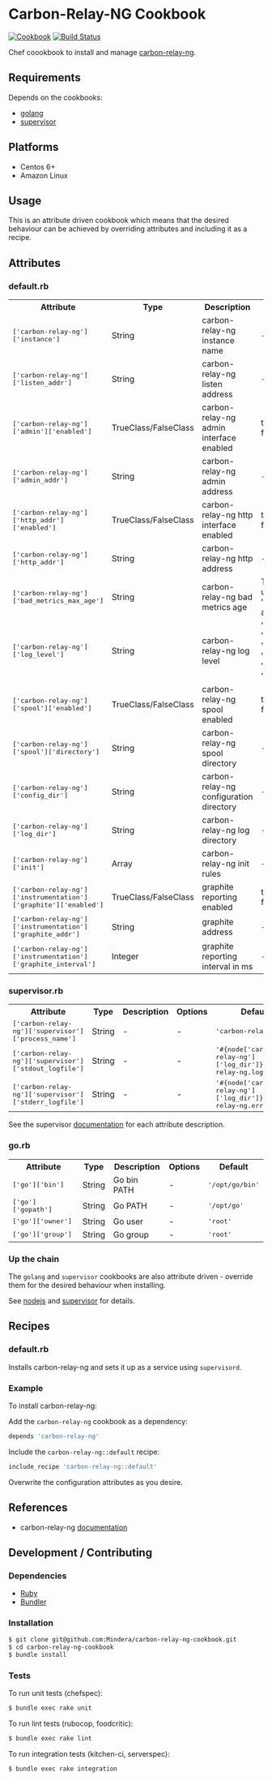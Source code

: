 # Carbon-Relay-NG Cookbook

[![Cookbook](https://img.shields.io/cookbook/v/carbon-relay-ng.svg)](https://supermarket.chef.io/cookbooks/carbon-relay-ng)
[![Build Status](https://travis-ci.org/Mindera/carbon-relay-ng-cookbook.svg?branch=master)](https://travis-ci.org/Mindera/carbon-relay-ng-cookbook)

Chef coookbook to install and manage [carbon-relay-ng](https://github.com/graphite-ng/carbon-relay-ng).

## Requirements

Depends on the cookbooks:

 * [golang](https://github.com/NOX73/chef-golang)
 * [supervisor](https://github.com/poise/supervisor)

## Platforms

 * Centos 6+
 * Amazon Linux

## Usage

This is an attribute driven cookbook which means that the desired behaviour can be achieved by overriding attributes and including it as a recipe.

## Attributes

### default.rb

<table>
    <tr>
        <th>Attribute</th>
        <th>Type</th>
        <th>Description</th>
        <th>Options</th>
        <th>Default</th>
    </tr>
    <tr>
        <td><tt>['carbon-relay-ng']['instance']</tt></td>
        <td>String</td>
        <td>carbon-relay-ng instance name</td>
        <td>-</td>
        <td><tt>'default'</tt></td>
    </tr>
    <tr>
        <td><tt>['carbon-relay-ng']['listen_addr']</tt></td>
        <td>String</td>
        <td>carbon-relay-ng listen address</td>
        <td>-</td>
        <td><tt>'0.0.0.0:2003'</tt></td>
    </tr>
    <tr>
        <td><tt>['carbon-relay-ng']['admin']['enabled']</tt></td>
        <td>TrueClass/FalseClass</td>
        <td>carbon-relay-ng admin interface enabled</td>
        <td>true, false</td>
        <td><tt>true</tt></td>
    </tr>
    <tr>
        <td><tt>['carbon-relay-ng']['admin_addr']</tt></td>
        <td>String</td>
        <td>carbon-relay-ng admin address</td>
        <td>-</td>
        <td><tt>'0.0.0.0:2004'</tt></td>
    </tr>
    <tr>
        <td><tt>['carbon-relay-ng']['http_addr']['enabled']</tt></td>
        <td>TrueClass/FalseClass</td>
        <td>carbon-relay-ng http interface enabled</td>
        <td>true, false</td>
        <td><tt>true</tt></td>
    </tr>
    <tr>
        <td><tt>['carbon-relay-ng']['http_addr']</tt></td>
        <td>String</td>
        <td>carbon-relay-ng http address</td>
        <td>-</td>
        <td><tt>'0.0.0.0:8081'</tt></td>
    </tr>
    <tr>
        <td><tt>['carbon-relay-ng']['bad_metrics_max_age']</tt></td>
        <td>String</td>
        <td>carbon-relay-ng bad metrics age</td>
        <td>Time units 's', 'm', 'h' available</td>
        <td><tt>'24h'</tt></td>
    </tr>
    <tr>
        <td><tt>['carbon-relay-ng']['log_level']</tt></td>
        <td>String</td>
        <td>carbon-relay-ng log level</td>
        <td>'critical', 'error', 'warning', 'notice', 'info', 'debug'</td>
        <td><tt>'warning'</tt></td>
    </tr>
    <tr>
        <td><tt>['carbon-relay-ng']['spool']['enabled']</tt></td>
        <td>TrueClass/FalseClass</td>
        <td>carbon-relay-ng spool enabled</td>
        <td>true, false</td>
        <td><tt>true</tt></td>
    </tr>
    <tr>
        <td><tt>['carbon-relay-ng']['spool']['directory']</tt></td>
        <td>String</td>
        <td>carbon-relay-ng spool directory</td>
        <td>-</td>
        <td><tt>'/var/spool/carbon-relay-ng'</tt></td>
    </tr>
    <tr>
        <td><tt>['carbon-relay-ng']['config_dir']</tt></td>
        <td>String</td>
        <td>carbon-relay-ng configuration directory</td>
        <td>-</td>
        <td><tt>'/etc/carbon-relay-ng'</tt></td>
    </tr>
    <tr>
        <td><tt>['carbon-relay-ng']['log_dir']</tt></td>
        <td>String</td>
        <td>carbon-relay-ng log directory</td>
        <td>-</td>
        <td><tt>'/var/log/carbon'</tt></td>
    </tr>
    <tr>
        <td><tt>['carbon-relay-ng']['init']</tt></td>
        <td>Array</td>
        <td>carbon-relay-ng init rules</td>
        <td>-</td>
        <td><tt>['addBlack prefix collectd.localhost']</tt></td>
    </tr>
    <tr>
        <td><tt>['carbon-relay-ng']['instrumentation']['graphite']['enabled']</tt></td>
        <td>TrueClass/FalseClass</td>
        <td>graphite reporting enabled</td>
        <td>true, false</td>
        <td><tt>false</tt></td>
    </tr>
    <tr>
        <td><tt>['carbon-relay-ng']['instrumentation']['graphite_addr']</tt></td>
        <td>String</td>
        <td>graphite address</td>
        <td>-</td>
        <td><tt>nil</tt></td>
    </tr>
    <tr>
        <td><tt>['carbon-relay-ng']['instrumentation']['graphite_interval']</tt></td>
        <td>Integer</td>
        <td>graphite reporting interval in ms</td>
        <td>-</td>
        <td><tt>1000</tt></td>
    </tr>
</table>

### supervisor.rb

<table>
   <tr>
       <th>Attribute</th>
       <th>Type</th>
       <th>Description</th>
       <th>Options</th>
       <th>Default</th>
   </tr>
   <tr>
       <td><tt>['carbon-relay-ng']['supervisor']['process_name']</tt></td>
       <td>String</td>
       <td>-</td>
       <td>-</td>
       <td><tt>'carbon-relay-ng'</tt></td>
   </tr>
   <tr>
       <td><tt>['carbon-relay-ng']['supervisor']['stdout_logfile']</tt></td>
       <td>String</td>
       <td>-</td>
       <td>-</td>
       <td><tt>'#{node['carbon-relay-ng']['log_dir']}/carbon-relay-ng.log'</tt></td>
   </tr>
   <tr>
       <td><tt>['carbon-relay-ng']['supervisor']['stderr_logfile']</tt></td>
       <td>String</td>
       <td>-</td>
       <td>-</td>
       <td><tt>'#{node['carbon-relay-ng']['log_dir']}/carbon-relay-ng.error.log'</tt></td>
   </tr>
</table>

See the supervisor [documentation](http://supervisord.org/configuration.html#program-x-section-values) for each attribute description.

### go.rb

<table>
   <tr>
       <th>Attribute</th>
       <th>Type</th>
       <th>Description</th>
       <th>Options</th>
       <th>Default</th>
   </tr>
   <tr>
       <td><tt>['go']['bin']</tt></td>
       <td>String</td>
       <td>Go bin PATH</td>
       <td>-</td>
       <td><tt>'/opt/go/bin'</tt></td>
   </tr>
   <tr>
       <td><tt>['go']['gopath']</tt></td>
       <td>String</td>
       <td>Go PATH</td>
       <td>-</td>
       <td><tt>'/opt/go'</tt></td>
   </tr>
   <tr>
       <td><tt>['go']['owner']</tt></td>
       <td>String</td>
       <td>Go user</td>
       <td>-</td>
       <td><tt>'root'</tt></td>
   </tr>
   <tr>
       <td><tt>['go']['group']</tt></td>
       <td>String</td>
       <td>Go group</td>
       <td>-</td>
       <td><tt>'root'</tt></td>
   </tr>
</table>

### Up the chain

The `golang` and `supervisor` cookbooks are also attribute driven - override them for the desired behaviour when installing.

See [nodejs](https://github.com/redguide/nodejs/) and [supervisor](https://github.com/poise/supervisor) for details.

## Recipes

### default.rb

Installs carbon-relay-ng and sets it up as a service using `supervisord`.

### Example

To install carbon-relay-ng:

Add the `carbon-relay-ng` cookbook as a dependency:

```ruby
depends 'carbon-relay-ng'
```

Include the `carbon-relay-ng::default` recipe:

```ruby
include_recipe 'carbon-relay-ng::default'
```

Overwrite the configuration attributes as you desire.

## References

 * carbon-relay-ng [documentation](https://github.com/graphite-ng/carbon-relay-ng)

## Development / Contributing

### Dependencies

 * [Ruby](https://www.ruby-lang.org)
 * [Bundler](http://bundler.io)

### Installation

```bash
$ git clone git@github.com:Mindera/carbon-relay-ng-cookbook.git
$ cd carbon-relay-ng-cookbook
$ bundle install
```

### Tests

To run unit tests (chefspec):
```bash
$ bundle exec rake unit
```

To run lint tests (rubocop, foodcritic):
```bash
$ bundle exec rake lint
```

To run integration tests (kitchen-ci, serverspec):
```bash
$ bundle exec rake integration
```
